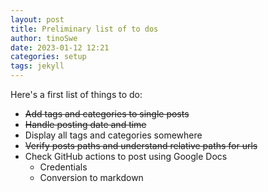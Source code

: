 ```yaml
---
layout: post
title: Preliminary list of to dos
author: tinoSwe
date: 2023-01-12 12:21
categories: setup
tags: jekyll
---
```


Here's a first list of things to do:
- ~~Add tags and categories to single posts~~
- ~~Handle posting date and time~~
- Display all tags and categories somewhere
- ~~Verify posts paths and understand relative paths for urls~~
- Check GitHub actions to post using Google Docs
  - Credentials
  - Conversion to markdown
